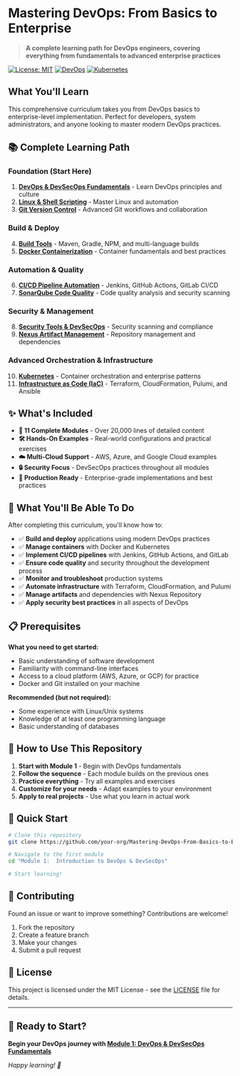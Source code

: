 # Mastering DevOps: From Basics to Enterprise

> **A complete learning path for DevOps engineers, covering everything from fundamentals to advanced enterprise practices**

[![License: MIT](https://img.shields.io/badge/License-MIT-yellow.svg)](https://opensource.org/licenses/MIT)
[![DevOps](https://img.shields.io/badge/DevOps-Complete%20Guide-blue.svg)](https://github.com/your-org/Mastering-DevOps-From-Basics-to-Enterprise)
[![Kubernetes](https://img.shields.io/badge/Kubernetes-Included-green.svg)](https://kubernetes.io/)

## What You'll Learn

This comprehensive curriculum takes you from DevOps basics to enterprise-level implementation. Perfect for developers, system administrators, and anyone looking to master modern DevOps practices.

## 📚 Complete Learning Path

### **Foundation (Start Here)**

1. **[DevOps & DevSecOps Fundamentals](./Module%201%3A%20%20Introduction%20to%20DevOps%20%26%20DevSecOps%20)** - Learn DevOps principles and culture
2. **[Linux & Shell Scripting](./Module%202%3A%20Linux%20%26%20Shell%20Scripting)** - Master Linux and automation
3. **[Git Version Control](./Module%203%3A%20GIT)** - Advanced Git workflows and collaboration

### **Build & Deploy**

4. **[Build Tools](./Module%204%3A%20Build%20Tools)** - Maven, Gradle, NPM, and multi-language builds
5. **[Docker Containerization](./Module%205%3A%20Docker)** - Container fundamentals and best practices

### **Automation & Quality**

6. **[CI/CD Pipeline Automation](./Module%206%3A%20CI-CD)** - Jenkins, GitHub Actions, GitLab CI/CD
7. **[SonarQube Code Quality](./Module%207%3A%20SonarQube)** - Code quality analysis and security scanning

### **Security & Management**

8. **[Security Tools & DevSecOps](./Module%208%3A%20Security%20Tools)** - Security scanning and compliance
9. **[Nexus Artifact Management](./Module%209%3A%20Nexus%20Artifact%20Management)** - Repository management and dependencies

### **Advanced Orchestration & Infrastructure**

10. **[Kubernetes](./Module%2010%3A%20Kubernetes)** - Container orchestration and enterprise patterns
11. **[Infrastructure as Code (IaC)](./Module%2011%3A%20Infrastructure%20as%20Code%20%28IaC%29)** - Terraform, CloudFormation, Pulumi, and Ansible

## ✨ What's Included

- **📖 11 Complete Modules** - Over 20,000 lines of detailed content
- **🛠️ Hands-On Examples** - Real-world configurations and practical exercises
- **☁️ Multi-Cloud Support** - AWS, Azure, and Google Cloud examples
- **🔒 Security Focus** - DevSecOps practices throughout all modules
- **🚀 Production Ready** - Enterprise-grade implementations and best practices

## 🎯 What You'll Be Able To Do

After completing this curriculum, you'll know how to:

- ✅ **Build and deploy** applications using modern DevOps practices
- ✅ **Manage containers** with Docker and Kubernetes
- ✅ **Implement CI/CD pipelines** with Jenkins, GitHub Actions, and GitLab
- ✅ **Ensure code quality** and security throughout the development process
- ✅ **Monitor and troubleshoot** production systems
- ✅ **Automate infrastructure** with Terraform, CloudFormation, and Pulumi
- ✅ **Manage artifacts** and dependencies with Nexus Repository
- ✅ **Apply security best practices** in all aspects of DevOps

## 📋 Prerequisites

**What you need to get started:**

- Basic understanding of software development
- Familiarity with command-line interfaces
- Access to a cloud platform (AWS, Azure, or GCP) for practice
- Docker and Git installed on your machine

**Recommended (but not required):**

- Some experience with Linux/Unix systems
- Knowledge of at least one programming language
- Basic understanding of databases

## 🚀 How to Use This Repository

1. **Start with Module 1** - Begin with DevOps fundamentals
2. **Follow the sequence** - Each module builds on the previous ones
3. **Practice everything** - Try all examples and exercises
4. **Customize for your needs** - Adapt examples to your environment
5. **Apply to real projects** - Use what you learn in actual work

## 📝 Quick Start

```bash
# Clone this repository
git clone https://github.com/your-org/Mastering-DevOps-From-Basics-to-Enterprise.git

# Navigate to the first module
cd "Module 1:  Introduction to DevOps & DevSecOps"

# Start learning!
```

## 🤝 Contributing

Found an issue or want to improve something? Contributions are welcome!

1. Fork the repository
2. Create a feature branch
3. Make your changes
4. Submit a pull request

## 📄 License

This project is licensed under the MIT License - see the [LICENSE](LICENSE) file for details.

---

## 🎉 Ready to Start?

**Begin your DevOps journey with [Module 1: DevOps & DevSecOps Fundamentals](./Module%201%3A%20%20Introduction%20to%20DevOps%20%26%20DevSecOps%20)**

_Happy learning! 🚀_

